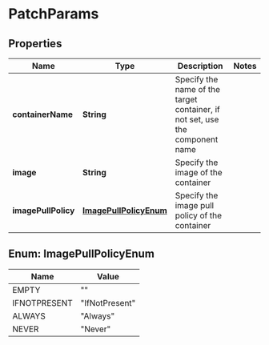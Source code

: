 

# PatchParams


## Properties

| Name | Type | Description | Notes |
|------------ | ------------- | ------------- | -------------|
|**containerName** | **String** | Specify the name of the target container, if not set, use the component name |  |
|**image** | **String** | Specify the image of the container |  |
|**imagePullPolicy** | [**ImagePullPolicyEnum**](#ImagePullPolicyEnum) | Specify the image pull policy of the container |  |



## Enum: ImagePullPolicyEnum

| Name | Value |
|---- | -----|
| EMPTY | &quot;&quot; |
| IFNOTPRESENT | &quot;IfNotPresent&quot; |
| ALWAYS | &quot;Always&quot; |
| NEVER | &quot;Never&quot; |



